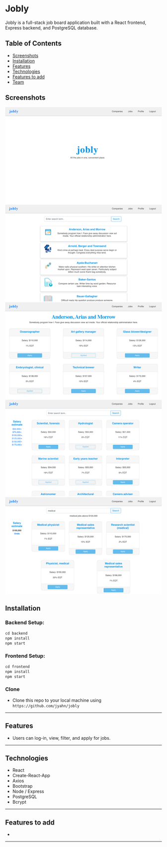 # Jobly

Jobly is a full-stack job board application built with a React frontend, Express backend, and PostgreSQL database. 

## Table of Contents
- [Screenshots](#screenshots)
- [Installation](#installation)
- [Features](#features)
- [Technologies](#technologies)
- [Features to add](#features-to-add)
- [Team](#team)

## Screenshots

![Alt text](/frontend/src/images/jobly-home-screenshot.png?raw=true "Home")
![Alt text](/frontend/src/images/jobly-companies-screenshot.png?raw=true "Companies")
![Alt text](/frontend/src/images/jobly-company-jobs-screenshot.png?raw=true "Single company and its' jobs")
![Alt text](/frontend/src/images/jobly-jobs-nofilter-screenshot.png?raw=true "Jobs")
![Alt text](/frontend/src/images/jobly-dualfilter-screenshot.png?raw=true "Jobs filtered by salary and text simultaneously")

## Installation
### Backend Setup:  

```shell
cd backend
npm install
npm start
```

### Frontend Setup:

```shell
cd frontend
npm install
npm start
```

### Clone

- Clone this repo to your local machine using `https://github.com/jyahn/jobly`

---

## Features

- Users can log-in, view, filter, and apply for jobs.

---

## Technologies

- React
- Create-React-App
- Axios
- Bootstrap
- Node / Express 
- PostgreSQL
- Bcrypt

--- 

## Features to add

- 

---